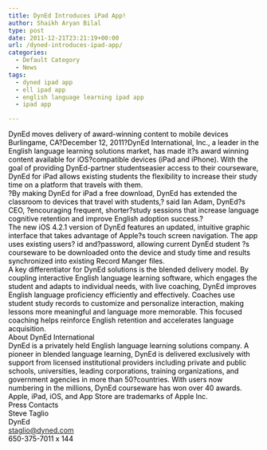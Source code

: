 ```yaml
---
title: DynEd Introduces iPad App!
author: Shaikh Aryan Bilal
type: post
date: 2011-12-21T23:21:19+00:00
url: /dyned-introduces-ipad-app/
categories:
  - Default Category
  - News
tags:
  - dyned ipad app
  - ell ipad app
  - english language learning ipad app
  - ipad app

---
```

<span style="color: #000000;">DynEd moves delivery of award-winning content to mobile devices</span>  
<span style="color: #000000;">Burlingame, CA?December 12, 2011?DynEd International, Inc., a leader in the English language learning solutions market, has made it?s award winning content available for iOS?</span><span style="color: #000000;">compatible devices (iPad and iPhone). With the goal of providing DynEd-partner studentseasier access to their courseware, DynEd for iPad allows existing students the flexibility to increase their study time on a platform that travels with them.</span>  
<span style="color: #000000;">?By making DynEd for iPad a free download, DynEd has extended the classroom to devices that travel with students,? said Ian Adam, DynEd?s CEO, ?encouraging frequent, shorter?</span><span style="color: #000000;">study sessions that increase language cognitive retention and improve English adoption success.?</span>  
<span style="color: #000000;">The new iOS 4.2.1 version of DynEd features an updated, intuitive graphic interface that takes advantage of Apple?s touch screen navigation. The app uses existing users? id and?</span><span style="color: #000000;">password, allowing current DynEd student ?s courseware to be downloaded onto the device and study time and results synchronized into existing Record Manger files.</span>  
<span style="color: #000000;">A key differentiator for DynEd solutions is the blended delivery model. By coupling interactive English language learning software, which engages the student and adapts to individual needs, with live coaching, DynEd improves English language proficiency efficiently and effectively. Coaches use student study records to customize and personalize interaction, making lessons more meaningful and language more memorable. This focused coaching helps reinforce English retention and accelerates language acquisition.</span>  
<span style="color: #000000;">About DynEd International</span>  
<span style="color: #000000;">DynEd is a privately held English language learning solutions company. A pioneer in blended language learning, DynEd is delivered exclusively with support from licensed institutional providers including private and public schools, universities, leading corporations, training organizations, and government agencies in more than 50?</span><span style="color: #000000;">countries. With users now numbering in the millions, DynEd courseware has won over 40 awards.</span>  
<span style="color: #000000;">Apple, iPad, iOS, and App Store are trademarks of Apple Inc.</span>  
<span style="color: #000000;">Press Contacts</span>  
<span style="color: #000000;">Steve Taglio</span>  
 <span style="color: #000000;">DynEd</span>  
 <span style="color: #000000;">staglio@dyned.com</span>  
 <span style="color: #000000;">650-375-7011 x 144</span>